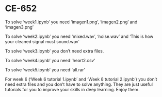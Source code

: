 # CE-652



To solve ‘week1.ipynb’ you need ‘imagen1.png’, ‘imagen2.png’ and ‘imagen3.png’

To solve ‘week2.ipynb’ you need ‘mixed.wav’, ‘noise.wav’ and ‘This is how your cleaned signal must sound.wav’

To solve ‘week3.ipynb’ you don’t need extra files.

To solve ‘week4.ipynb’ you need ‘heart2.csv’

To solve ‘week5.ipynb’ you need ‘all.rar’

For week 6 (‘Week 6 tutorial 1.ipynb’ and ‘Week 6 tutorial 2.ipynb’) you don’t need extra files and you don’t have to solve anything. They are just useful tutorials for you to improve your skills in deep learning. Enjoy them. 
